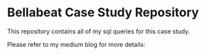 # Bellabeat Case Study Repository
This repository contains all of my sql queries for this case study.

Please refer to my medium blog for more details:
